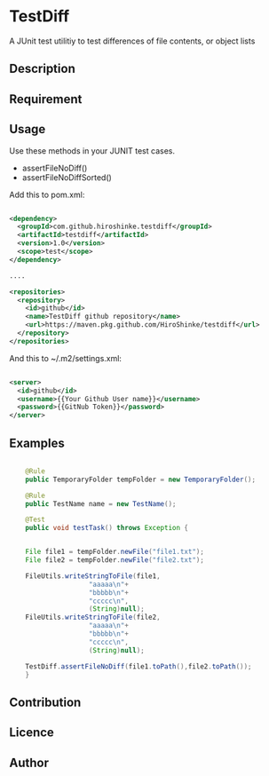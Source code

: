 # TestDiff

A JUnit test utilitiy to test differences of file contents, or object lists

## Description

## Requirement

## Usage

Use these methods in your JUNIT test cases.

- assertFileNoDiff()
- assertFileNoDiffSorted()

Add this to pom.xml:

```xml

<dependency>
  <groupId>com.github.hiroshinke.testdiff</groupId>
  <artifactId>testdiff</artifactId>
  <version>1.0</version>
  <scope>test</scope>
</dependency>

....

<repositories>
  <repository>
    <id>github</id>
    <name>TestDiff github repository</name>
    <url>https://maven.pkg.github.com/HiroShinke/testdiff</url>
  </repository>
</repositories>


```

And this to ~/.m2/settings.xml:

```xml

<server>
  <id>github</id>
  <username>{{Your Github User name}}</username>
  <password>{{GitNub Token}}</password>
</server>

```

## Examples


```java

    @Rule
    public TemporaryFolder tempFolder = new TemporaryFolder();

    @Rule
    public TestName name = new TestName();

    @Test
    public void testTask() throws Exception {


	File file1 = tempFolder.newFile("file1.txt");
	File file2 = tempFolder.newFile("file2.txt");

	FileUtils.writeStringToFile(file1,
				    "aaaaa\n"+
				    "bbbbb\n"+
				    "ccccc\n",
				    (String)null);
	FileUtils.writeStringToFile(file2,
				    "aaaaa\n"+
				    "bbbbb\n"+
				    "ccccc\n",
				    (String)null);

	TestDiff.assertFileNoDiff(file1.toPath(),file2.toPath());
    }

```


## Contribution

## Licence

## Author

